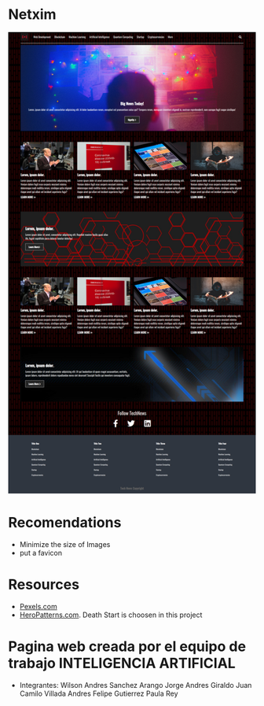 # Netxim
![](./screenshot.png)

# Recomendations
* Minimize the size of Images
* put a favicon

# Resources
* [Pexels.com](https://www.pexels.com/)
* [HeroPatterns.com](https://www.heropatterns.com/). Death Start is choosen in this project

# Pagina web creada por el equipo de trabajo INTELIGENCIA ARTIFICIAL
* Integrantes:
Wilson Andres Sanchez Arango
Jorge Andres Giraldo
Juan Camilo Villada
Andres Felipe Gutierrez
Paula Rey
